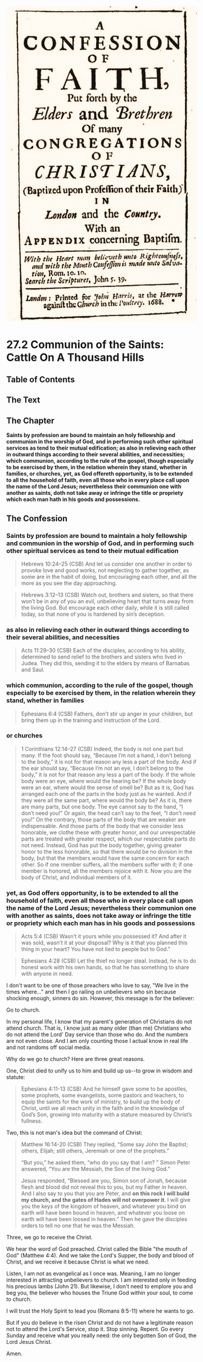 <img class="intro-right" src="../images/art-1689.png">

# 27.2 Communion of the Saints: Cattle On A Thousand Hills

## Table of Contents

<!-- toc -->

## The Text

## The Chapter

**Saints by profession are bound to maintain an holy fellowship and communion in the worship of God, and in performing such other spiritual services as tend to their mutual edification; as also in relieving each other in outward things according to their several abilities, and necessities; which communion, according to the rule of the gospel, though especially to be exercised by them, in the relation wherein they stand, whether in families, or churches, yet, as God offereth opportunity, is to be extended to all the household of faith, even all those who in every place call upon the name of the Lord Jesus; nevertheless their communion one with another as saints, doth not take away or infringe the title or propriety which each man hath in his goods and possessions.**

## The Confession

### Saints by profession are bound to maintain a holy fellowship and communion in the worship of God, and in performing such other spiritual services as tend to their mutual edification

>Hebrews 10:24–25 (CSB) And let us consider one another in order to provoke love and good works, not neglecting to gather together, as some are in the habit of doing, but encouraging each other, and all the more as you see the day approaching.

>Hebrews 3:12–13 (CSB) Watch out, brothers and sisters, so that there won’t be in any of you an evil, unbelieving heart that turns away from the living God. But encourage each other daily, while it is still called today, so that none of you is hardened by sin’s deception.

### as also in relieving each other in outward things according to their several abilities, and necessities

>Acts 11:29–30 (CSB) Each of the disciples, according to his ability, determined to send relief to the brothers and sisters who lived in Judea. They did this, sending it to the elders by means of Barnabas and Saul.

### which communion, according to the rule of the gospel, though especially to be exercised by them, in the relation wherein they stand, whether in families

>Ephesians 6:4 (CSB) Fathers, don’t stir up anger in your children, but bring them up in the training and instruction of the Lord.

### or churches

>1 Corinthians 12:14–27 (CSB) Indeed, the body is not one part but many. If the foot should say, “Because I’m not a hand, I don’t belong to the body,” it is not for that reason any less a part of the body. And if the ear should say, “Because I’m not an eye, I don’t belong to the body,” it is not for that reason any less a part of the body. If the whole body were an eye, where would the hearing be? If the whole body were an ear, where would the sense of smell be? But as it is, God has arranged each one of the parts in the body just as he wanted. And if they were all the same part, where would the body be? As it is, there are many parts, but one body. The eye cannot say to the hand, “I don’t need you!” Or again, the head can’t say to the feet, “I don’t need you!” On the contrary, those parts of the body that are weaker are indispensable. And those parts of the body that we consider less honorable, we clothe these with greater honor, and our unrespectable parts are treated with greater respect, which our respectable parts do not need. Instead, God has put the body together, giving greater honor to the less honorable, so that there would be no division in the body, but that the members would have the same concern for each other. So if one member suffers, all the members suffer with it; if one member is honored, all the members rejoice with it. Now you are the body of Christ, and individual members of it.

### yet, as God offers opportunity, is to be extended to all the household of faith, even all those who in every place call upon the name of the Lord Jesus; nevertheless their communion one with another as saints, does not take away or infringe the title or propriety which each man has in his goods and possessions

>Acts 5:4 (CSB) Wasn’t it yours while you possessed it? And after it was sold, wasn’t it at your disposal? Why is it that you planned this thing in your heart? You have not lied to people but to God.”

>Ephesians 4:28 (CSB) Let the thief no longer steal. Instead, he is to do honest work with his own hands, so that he has something to share with anyone in need.

I don't want to be one of those preachers who love to say, "We live in the times where..." and then I go railing on unbelievers who sin because shocking enough, sinners do sin. However, this message is for the believer:

Go to church.

In my personal life, I know that my parent's generation of Christians do not attend church. That is, I know just as many older (than me) Christians who do not attend the Lord' Day service than those who do. And the numbers are not even close. And I am only counting those I actual know in real life and not randoms off social media.

Why do we go to church? Here are three great reasons.

One, Christ died to unify us to him and build up us--to grow in wisdom and statute:

>Ephesians 4:11-13 (CSB) And he himself gave some to be apostles, some prophets, some evangelists, some pastors and teachers, to equip the saints for the work of ministry, to build up the body of Christ, until we all reach unity in the faith and in the knowledge of God’s Son, growing into maturity with a stature measured by Christ’s fullness.

Two, this is not man's idea but the command of Christ:

>Matthew 16:14-20 (CSB) They replied, “Some say John the Baptist; others, Elijah; still others, Jeremiah or one of the prophets.”
>
>“But you,” he asked them, “who do you say that I am? ”
>Simon Peter answered, “You are the Messiah, the Son of the living God.”
>
>Jesus responded, “Blessed are you, Simon son of Jonah, because flesh and blood did not reveal this to you, but my Father in heaven. And I also say to you that you are Peter, and **on this rock I will build my church, and the gates of Hades will not overpower it**. I will give you the keys of the kingdom of heaven, and whatever you bind on earth will have been bound in heaven, and whatever you loose on earth will have been loosed in heaven.” Then he gave the disciples orders to tell no one that he was the Messiah.

Three, we go to receive the Christ.

We hear the word of God preached. Christ called the Bible "the mouth of God" (Matthew 4:4). And we take the Lord's Supper, the body and blood of Christ, and we receive it because Christ is what we need.

Listen, I am not as evangelical as I once was. Meaning, I am no longer interested in attracting unbelievers to church. I am interested only in feeding his precious lambs (John 21). But likewise, I don't need to emplore you and beg you, the believer who houses the Triune God within your soul, to come to church.

I will trust the Holy Spirit to lead you (Romans 8:5-11) where he wants to go.

But if you do believe in the risen Christ and do not have a legitimate reason not to attend the Lord's Service, stop it. Stop sinning. Repent. Go every Sunday and receive what you really need: the only begotten Son of God, the Lord Jesus Christ.

Amen.
